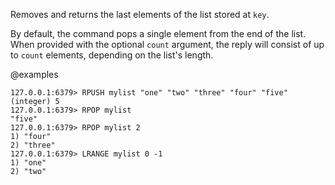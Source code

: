 Removes and returns the last elements of the list stored at `key`.

By default, the command pops a single element from the end of the list.
When provided with the optional `count` argument, the reply will consist of up
to `count` elements, depending on the list's length.

@examples

```valkey-cli
127.0.0.1:6379> RPUSH mylist "one" "two" "three" "four" "five"
(integer) 5
127.0.0.1:6379> RPOP mylist
"five"
127.0.0.1:6379> RPOP mylist 2
1) "four"
2) "three"
127.0.0.1:6379> LRANGE mylist 0 -1
1) "one"
2) "two"
```
